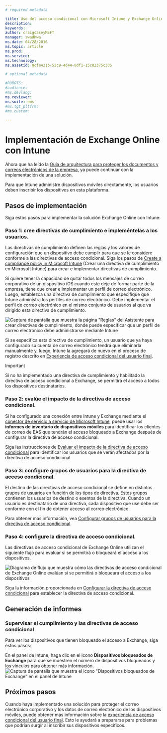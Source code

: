 ```yaml
---
# required metadata

title: Uso del acceso condicional con Microsoft Intune y Exchange Online
description:
keywords:
author: craigcaseyMSFT
manager: swadhwa
ms.date: 04/28/2016
ms.topic: article
ms.prod:
ms.service:
ms.technology:
ms.assetid: 8cfe421b-52c9-4d44-8df1-15c82375c335

# optional metadata

#ROBOTS:
#audience:
#ms.devlang:
ms.reviewer: 
ms.suite: ems
#ms.tgt_pltfrm:
#ms.custom:

---
```


# Implementación de Exchange Online con Intune

Ahora que ha leído la [Guía de arquitectura para proteger los documentos y correos electrónicos de la empresa](architecture-guidance-for-protecting-company-email-and-documents.md), ya puede continuar con la implementación de una solución.

Para que Intune administre dispositivos móviles directamente, los usuarios deben inscribir los dispositivos en esta plataforma.

## Pasos de implementación
Siga estos pasos para implementar la solución Exchange Online con Intune:

### Paso 1: cree directivas de cumplimiento e impleméntelas a los usuarios.
Las directivas de cumplimiento definen las reglas y los valores de configuración que un dispositivo debe cumplir para que se le considere conforme a las directivas de acceso condicional. Siga los pasos de [Create a compliance policy in Microsoft Intune](/intune/deployuse/create-a-device-compliance-policy-in-microsoft-intune) (Crear una directiva de cumplimiento en Microsoft Intune) para crear e implementar directivas de cumplimiento.

Si quiere tener la capacidad de quitar todos los mensajes de correo corporativo de un dispositivo iOS cuando este deje de formar parte de la empresa, tiene que crear e implementar un perfil de correo electrónico. Luego, establezca una directiva de cumplimiento que especifique que Intune administra los perfiles de correo electrónico. Debe implementar el perfil de correo electrónico en el mismo conjunto de usuarios al que va dirigido esta directiva de cumplimiento.

![Captura de pantalla que muestra la página "Reglas" del Asistente para crear directivas de cumplimiento, donde puede especificar que un perfil de correo electrónico debe administrarse mediante Intune](./media/ProtectEmail/Hybrid-Onprem-ExchSrvr-Wizard6.PNG)

Si se especifica esta directiva de cumplimiento, un usuario que ya haya configurado su cuenta de correo electrónico tendrá que eliminarla manualmente y, luego, Intune la agregará de nuevo en el proceso de registro descrito en [Experiencia de acceso condicional del usuario final](end-user-experience-conditional-access.md).

> [!IMPORTANT]
> Si no ha implementado una directiva de cumplimiento y habilitado la directiva de acceso condicional a Exchange, se permitirá el acceso a todos los dispositivos destinatarios.

### Paso 2: evalúe el impacto de la directiva de acceso condicional.
Si ha configurado una conexión entre Intune y Exchange mediante el [conector de servicio a servicio de Microsoft Intune](/intune/deployuse/intune-service-to-service-exchange-connector), puede usar los **informes de inventario de dispositivos móviles** para identificar los clientes de correo de EAS que tendrán el acceso bloqueado a Exchange después de configurar la directiva de acceso condicional.

Siga las instrucciones de [Evaluar el impacto de la directiva de acceso condicional](/intune/deployuse/restrict-access-to-exchange-online-with-microsoft-intune#configure-conditional-access) para identificar los usuarios que se verán afectados por la directiva de acceso condicional.

### Paso 3: configure grupos de usuarios para la directiva de acceso condicional.
El destino de las directivas de acceso condicional se define en distintos grupos de usuarios en función de los tipos de directiva. Estos grupos contienen los usuarios de destino o exentos de la directiva. Cuando un usuario es destinatario de una directiva, cada dispositivo que use debe ser conforme con el fin de obtener acceso al correo electrónico.

Para obtener más información, vea [Configurar grupos de usuarios para la directiva de acceso condicional](/intune/deployuse/restrict-access-to-exchange-online-with-microsoft-intune#configure-conditional-access).

### Paso 4: configure la directiva de acceso condicional.
Las directivas de acceso condicional de Exchange Online utilizan el siguiente flujo para evaluar si se permitirá o bloqueará el acceso a los dispositivos.

![Diagrama de flujo que muestra cómo las directivas de acceso condicional de Exchange Online evalúan si se permitirá o bloqueará el acceso a los dispositivos](./media/ProtectEmail/conditional-access-8-1.png)

Siga la información proporcionada en [Configurar la directiva de acceso condicional](/intune/deployuse/restrict-access-to-exchange-online-with-microsoft-intune#configure-conditional-access) para establecer la directiva de acceso condicional.



## Generación de informes

### Supervisar el cumplimiento y las directivas de acceso condicional
Para ver los dispositivos que tienen bloqueado el acceso a Exchange, siga estos pasos:

En el panel de Intune, haga clic en el icono **Dispositivos bloqueados de Exchange** para que se muestren el número de dispositivos bloqueados y los vínculos para obtener más información.
![Captura de pantalla que muestra el icono "Dispositivos bloqueados de Exchange" en el panel de Intune](./media/ProtectEmail/intune-sa-6blocked-devices.PNG)



## Próximos pasos
Cuando haya implementado una solución para proteger el correo electrónico corporativo y los datos de correo electrónico de los dispositivos móviles, puede obtener más información sobre la [experiencia de acceso condicional del usuario final](end-user-experience-conditional-access.md). Esto le ayudará a prepararse para problemas que podrían surgir al inscribir sus dispositivos específicos.


<!--HONumber=Apr16_HO4-->


